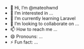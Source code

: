 - 👋 Hi, I’m @mateohwnd
- 👀 I’m interested in ...
- 🌱 I’m currently learning Laravel
- 💞️ I’m looking to collaborate on ...
- 📫 How to reach me ...
- 😄 Pronouns: ...
- ⚡ Fun fact: ...

<!---
mateohwnd/mateohwnd is a ✨ special ✨ repository because its `README.md` (this file) appears on your GitHub profile.
You can click the Preview link to take a look at your changes.
--->

